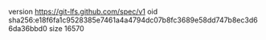 version https://git-lfs.github.com/spec/v1
oid sha256:e18f6fa1c9528385e7461a4a4794dc07b8fc3689e58dd747b8ec3d66da36bbd0
size 16570
